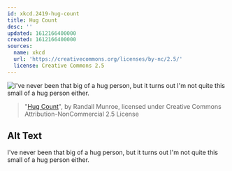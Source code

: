 ```yaml
---
id: xkcd.2419-hug-count
title: Hug Count
desc: ''
updated: 1612166400000
created: 1612166400000
sources:
  name: xkcd
  url: 'https://creativecommons.org/licenses/by-nc/2.5/'
  license: Creative Commons 2.5
---
```

![I've never been that big of a hug person, but it turns out I'm not quite this small of a hug person either.](https://imgs.xkcd.com/comics/hug_count.png)
> "[Hug Count](https://xkcd.com/2419/)", by Randall Munroe, licensed under Creative Commons Attribution-NonCommercial 2.5 License

## Alt Text
I've never been that big of a hug person, but it turns out I'm not quite this small of a hug person either.
